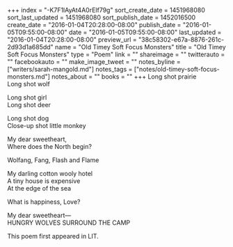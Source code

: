 +++
index = "-K7F1lAyAt4A0rElf79g"
sort_create_date = 1451968080
sort_last_updated = 1451968080
sort_publish_date = 1452016500
create_date = "2016-01-04T20:28:00-08:00"
publish_date = "2016-01-05T09:55:00-08:00"
date = "2016-01-05T09:55:00-08:00"
last_updated = "2016-01-04T20:28:00-08:00"
preview_url = "38c58302-e67a-8876-261c-2d93d1a685dd"
name = "Old Timey Soft Focus Monsters"
title = "Old Timey Soft Focus Monsters"
type = "Poem"
link = ""
shareimage = ""
twitterauto = ""
facebookauto = ""
make_image_tweet = ""
notes_byline = ["writers/sarah-mangold.md"]
notes_tags = ["notes/old-timey-soft-focus-monsters.md"]
notes_about = ""
books = ""
+++
Long shot prairie<br>
Long shot wolf

Long shot girl<br>
Long shot deer

Long shot dog<br>
Close-up shot little monkey

My dear sweetheart,<br>
Where does the North begin?

Wolfang, Fang, Flash and Flame

My darling cotton wooly hotel<br>
A tiny house is expensive<br>
At the edge of the sea

What is happiness, Love?

My dear sweetheart&mdash;<br>
HUNGRY WOLVES SURROUND THE CAMP

<p class="poem-footer">
This poem first appeared in LIT.
</p>